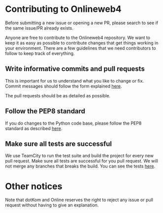 Contributing to Onlineweb4
==========================

Before submitting a new issue or opening a new PR, please search to see if the same issue/PR already exists. 

Anyone are free to contribute to the Onlineweb4 repository. We want to keep it as easy as possible to contribute 
changes that get things working in your environment. There are a few guidelines that we need contributors to follow 
to keep track of everything.

Write informative commits and pull requests
-------------------------------------------

This is important for us to understand what you like to change or fix. Commit messages should follow the form explained 
[here](https://robots.thoughtbot.com/5-useful-tips-for-a-better-commit-message).

The pull requests should be as detailed as possible.

Follow the PEP8 standard
------------------------

If you do changes to the Python code base, please follow the PEP8 standard as described 
[here](https://www.python.org/dev/peps/pep-0008/).

Make sure all tests are successful
----------------------------------

We use TeamCity to run the test suite and build the project for every new pull request. Make sure all tests are
successful for you pull request. We will not merge any branches that breaks the build. You can see the tests 
[here](https://online.ntnu.no/tc/).

Other notices
=============

Note that dotKom and Online reserves the right to reject any issue or pull request without having to give an explanation.
